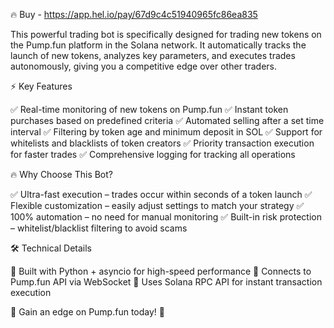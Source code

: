 🔥 Buy - https://app.hel.io/pay/67d9c4c51940965fc86ea835

This powerful trading bot is specifically designed for trading new tokens on the Pump.fun platform in the Solana network. It automatically tracks the launch of new tokens, analyzes key parameters, and executes trades autonomously, giving you a competitive edge over other traders.

⚡ Key Features

✅ Real-time monitoring of new tokens on Pump.fun
✅ Instant token purchases based on predefined criteria
✅ Automated selling after a set time interval
✅ Filtering by token age and minimum deposit in SOL
✅ Support for whitelists and blacklists of token creators
✅ Priority transaction execution for faster trades
✅ Comprehensive logging for tracking all operations

🔥 Why Choose This Bot?

✅ Ultra-fast execution – trades occur within seconds of a token launch
✅ Flexible customization – easily adjust settings to match your strategy
✅ 100% automation – no need for manual monitoring
✅ Built-in risk protection – whitelist/blacklist filtering to avoid scams

🛠 Technical Details

📌 Built with Python + asyncio for high-speed performance
📌 Connects to Pump.fun API via WebSocket
📌 Uses Solana RPC API for instant transaction execution

🎯 Gain an edge on Pump.fun today! 🚀
